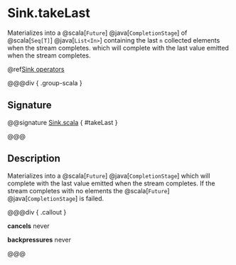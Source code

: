 # Sink.takeLast

Materializes into a @scala[`Future`] @java[`CompletionStage`] of  @scala[`Seq[T]`] @java[`List<In>`] containing the last `n` collected elements when the stream completes. which will complete with the last value emitted when the stream completes.

@ref[Sink operators](../index.md#sink-operators)

@@@div { .group-scala }

## Signature

@@signature [Sink.scala]($akka$/akka-stream/src/main/scala/akka/stream/scaladsl/Sink.scala) { #takeLast }

@@@

## Description

Materializes into a @scala[`Future`] @java[`CompletionStage`] which will complete with the last value emitted when the stream
completes. If the stream completes with no elements the @scala[`Future`] @java[`CompletionStage`] is failed.


@@@div { .callout }

**cancels** never

**backpressures** never

@@@


